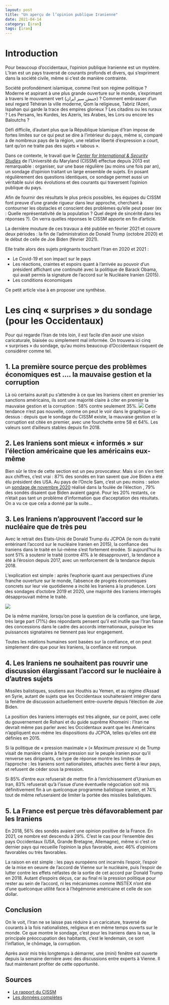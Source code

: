 ```yaml
---
layout: post
title: "Un aperçu de l’opinion publique Iranienne"
date: 2021-04-14
category: [iran]
tags: [iran]
---
```


# Introduction

Pour beaucoup d’occidentaux, l’opinion publique Iranienne est un mystère.  L’Iran est un pays traversé de courants profonds et divers, qui s’expriment dans la société civile, même si c’est de manière contrainte.

Société profondément islamique, comme l’est son régime politique ? Moderne et aspirant à une plus grande ouverture sur le monde, s’exprimant à travers le mouvement vert (جنبش سبز ایران‎) ? Comment embrasser d’un seul regard Téhéran la ville moderne, Qom la religieuse, Tabriz l’Azeri, Ispahan qui garde la trace des empires glorieux ? Les citadins ou les ruraux ? Les Persans, les Kurdes, les Azeris, les Arabes, les Lors ou encore les Baloutchs ?

Défi difficile, d’autant plus que la République Islamique d’Iran impose de fortes limites sur ce qui peut se dire à l’intérieur du pays, même si, comparé à de nombreux pays de la région, une relative liberté d’expression a court, tant qu’on ne traite pas des sujets « tabous ».

Dans ce contexte, le travail que le _[Center for International & Security Studies](https://cissm.umd.edu)_ de l’Université du Maryland (CISSM) effectue depuis 2013 est remarquable : organiser, sur une base régulière (au moins une fois par an), un sondage d’opinion traitant un large ensemble de sujets. En posant régulièrement des questions identiques, ce sondage permet aussi un véritable suivi des évolutions et des courants qui traversent l’opinion publique du pays.

<!--more-->

Afin de fournir des résultats le plus précis possibles, les équipes du CISSM font preuve d’une grande rigueur dans leur approche, cherchant à contourner les obstacles et conscient des problèmes qu’elle peut poser (ex : Quelle représentativité de la population ? Quel degré de sincérité dans les réponses ?). On verra quelles réponses le CISSM apporte en fin d’article.

La dernière mouture de ces travaux a été publiée en février 2021 et couvre deux périodes : la fin de l’administration de Donald Trump (octobre 2020) et le début de celle de Joe Biden (février 2021).

Elle traite alors des sujets prégnants touchant l’Iran en 2020 et 2021 : 
- Le Covid-19 et son impact sur le pays
- Les réactions, craintes et espoirs quant à l’arrivée au pouvoir d’un président affichant une continuité avec la politique de Barack Obama, qui avait permis la signature de l’accord sur le Nucléaire Iranien (2015).
- Les conditions économiques

Ce petit article vise à en proposer une synthèse.

# Les cinq « surprises » du sondage (pour les Occidentaux)

Pour qui regarde l’Iran de très loin, il est facile d’en avoir une vision caricaturale, biaisée ou simplement mal informée. On trouvera ici cinq « surprises » du sondage, qu’au moins beaucoup d’Occidentaux risquent de considérer comme tel.  

## 1. La première source perçue des problèmes économiques est …. la mauvaise gestion et la corruption

Là où certains aurait pu s’attendre à ce que les Iraniens citent en premier les sanctions américains, ils sont une majorité claire à citer en premier la mauvaise gestion et la corruption : 58% contre seulement 35%. 
![](/images/blog/CISSM-1.jpg)
Cette tendance n’est pas nouvelle, comme on peut le voir dans le graphique ci-dessus : depuis que le sondage du CISSM existe, la mauvaise gestion et la corruption est citée en premier, avec une fourchette entre 58 et 64%. Les valeurs sont d’ailleurs stables depuis fin 2018.

## 2. Les Iraniens sont mieux « informés » sur l’élection américaine que les américains eux-même

Bien sûr le titre de cette section est un peu provocateur. Mais si on s’en tient aux chiffres, c’est vrai : 87% des sondés en Iran savent que Joe Biden a été élu président des USA. Au pays de l’Oncle Sam, c’est un peu moins : selon un   [sondage de novembre 2020](https://www.reuters.com/article/us-usa-election-poll/nearly-80-of-americans-say-biden-won-white-house-ignoring-trumps-refusal-to-concede-reuters-ipsos-poll-idUSKBN27Q3ED) réalisé dans la foulée de l’élection , 79% des sondés disaient que Biden avaient gagné. Pour les 20% restants, ce n’était pas tant un problème d’information que d’acceptation des résultats. On a vu ce que cela a donné par la suite…

## 3. Les Iraniens n’approuvent l’accord sur le nucléaire que de très peu

Avec le retrait des Etats-Unis de Donald Trump du JCPOA (le nom du traité entérinant l’accord sur le nucléaire Iranien en 2015), la confiance des Iraniens dans le traité en lui-même s’est fortement érodée. Si aujourd’hui ils sont 51% à soutenir le traité (contre 41% à le désapprouver), la tendance a été à l’érosion depuis 2017, avec un renforcement de la tendance depuis 2018.

L’explication est simple : après l’euphorie quant aux perspectives d’une franche ouverture sur le monde, l’absence de progrès économiques concrets sur leur vie quotidienne a incité les Iraniens à la prudence. Lors des sondages d’octobre 2019 et 2020, une majorité des Iraniens interrogés désapprouvait même le traité.

![](/images/blog/CISSM-2.jpg)

De la même manière, lorsqu’on pose la question de la confiance, une large, très large part (71%) des répondants pensent qu’il est inutile que l’Iran fasse des concessions dans le cadre des accords internationaux, puisque les puissances signataires ne tiennent pas leur engagement.   

Toutes les relations humaines sont basées sur la confiance, et on peut simplement dire que pour les Iraniens, la confiance est rompue.

## 4. Les Iraniens ne souhaitent pas rouvrir une discussion élargissant l’accord sur le nucléaire à d’autres sujets

Missiles balistiques, soutiens aux Houthis au Yemen, et au régime d’Assad en Syrie, autant de sujets que les Occidentaux souhaiteraient intégrer dans la fenêtre de discussion actuellement entre-ouverte depuis l’élection de Joe Biden.

La position des Iraniens interrogés est très alignée, sur ce point, avec celle du gouvernement de Rohani et du guide suprême Khomeini : l’Iran ne devrait même pas parler avec les Occidentaux avant que les Américains n’appliquent eux-même les dispositions du JCPOA, telles qu’elles ont été définies en 2015.

Si la politique de « pression maximale » (« _Maximum pressure_ ») de Trump visait de manière claire à faire pression sur le peuple iranien pour qu’il renverse ses dirigeants, ce type de réponse montre les limites de l’approche : les Iraniens sont nationalistes, attachés avec fierté à leur pays, et refusent de céder sous la pression. 

Si 85% d’entre eux refuserait de mettre fin à l’enrichissement d’Uranium en Iran, 83% refuserait qu’à l’issue d’une éventuelle négociation soit mis définitivement fin à un quelconque programme balistique iranien, et 74% tout de même refuseraient de limiter la portée des missiles balistiques.

## 5. La France est perçue très défavorablement par les Iraniens

En 2018, 56% des sondés avaient une opinion positive de la France. En 2021, ce nombre est descendu à 29%. C’est le cas pour l’ensemble des pays Occidentaux (USA, Grande Bretagne, Allemagne), même si c’est ce dernier pays qui recueille l’opinion la plus favorable, avec 46% d’opinions favorables ou très favorables.

La raison en est simple : les pays européens ont incarnés l’espoir, l’espoir de la mise en oeuvre de l’accord de Vienne sur le nucléaire, puis l’espoir de lutter contre les effets néfastes de la sortie de cet accord par Donald Trump en 2018. Autant d’espoirs déçus, car au final ni la pression politique pour rester au sein de l’accord, ni les mécanismes comme INSTEX n’ont été d’une quelconque utilité face à l’hégémonie américaine et celle de son dollar.

## Conclusion

On le voit, l’Iran ne se laisse pas réduire à un caricature, traversé de courants à la fois nationalistes, religieux et en même temps ouverts sur le monde. Ce que montre le sondage, c’est pour les Iraniens dans la rue, la principale préoccupation des habitants, c’est le lendemain, ce sont l’inflation, le chômage, la corruption.

Après avoir mis très longtemps à démarrer, une (mini) fenêtre est ouverte depuis la semaine dernière avec des discussions entre experts à Vienne. Il faut maintenant profiter de cette opportunité.




## Sources
- [Le rapport du CISSM](https://cissm.umd.edu/sites/default/files/2021-02/CISSM%20Iran%20PO%20full%20report%20-02242021_0.pdf)
- [Les données complètes](https://cissm.umd.edu/sites/default/files/2021-02/CISSM%20Feb%202021%20and%20Oct%202020%20-%20Trend%20Tables.pdf)
